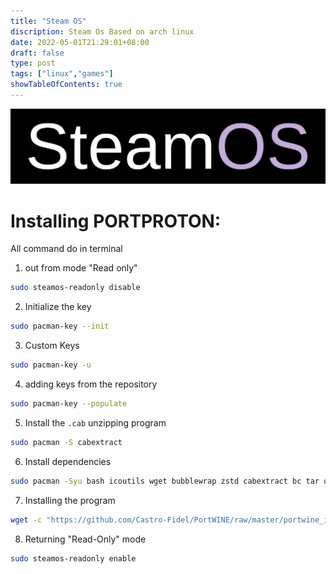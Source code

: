 ```yaml
---
title: "Steam OS"
discription: Steam Os Based on arch linux 
date: 2022-05-01T21:29:01+08:00 
draft: false
type: post
tags: ["linux","games"]
showTableOfContents: true
--- 
```


![steamos](images/SteamOS.svg)

# Installing PORTPROTON:

All command do in terminal

1. out from mode "Read only"
```bash
sudo steamos-readonly disable
```
2. Initialize the key
```bash
sudo pacman-key --init
```
3. Custom Keys
```bash
sudo pacman-key -u
```
4. adding keys from the repository
```bash
sudo pacman-key --populate
```
5. Install the `.cab` unzipping program
```bash
sudo pacman -S cabextract
```
6. Install dependencies
```bash
sudo pacman -Syu bash icoutils wget bubblewrap zstd cabextract bc tar openssl gamemode desktop-file-utils curl dbus freetype2 gdk-pixbuf2 ttf-font zenity lsb-release nss xorg-xrandr vulkan-driver vulkan-icd-loader lsof lib32-freetype2 lib32-libgl lib32-gcc-libs lib32-libx11 lib32-libxss lib32-alsa-plugins lib32-libgpg-error lib32-nss lib32-vulkan-driver lib32-vulkan-icd-loader lib32-gamemode lib32-openssl
```

7. Installing the program
```bash
wget -c "https://github.com/Castro-Fidel/PortWINE/raw/master/portwine_install_script/PortProton_1.0" && sh PortProton_1.0
```
8. Returning "Read-Only" mode
```bash
sudo steamos-readonly enable
```